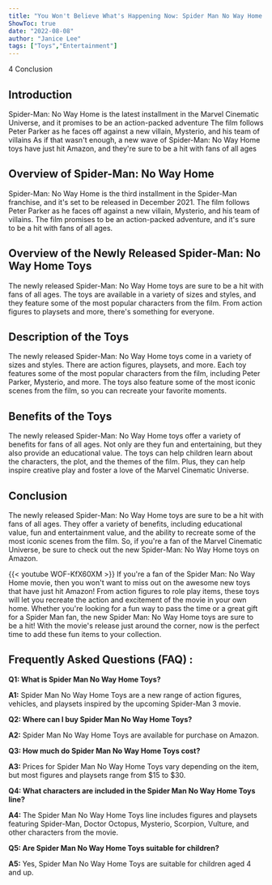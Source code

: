 ```yaml
---
title: "You Won't Believe What's Happening Now: Spider Man No Way Home Toys Just Hit Amazon!"
ShowToc: true 
date: "2022-08-08"
author: "Janice Lee" 
tags: ["Toys","Entertainment"]
---
```

4 Conclusion

## Introduction
Spider-Man: No Way Home is the latest installment in the Marvel Cinematic Universe, and it promises to be an action-packed adventure The film follows Peter Parker as he faces off against a new villain, Mysterio, and his team of villains As if that wasn't enough, a new wave of Spider-Man: No Way Home toys have just hit Amazon, and they're sure to be a hit with fans of all ages

## Overview of Spider-Man: No Way Home
Spider-Man: No Way Home is the third installment in the Spider-Man franchise, and it's set to be released in December 2021. The film follows Peter Parker as he faces off against a new villain, Mysterio, and his team of villains. The film promises to be an action-packed adventure, and it's sure to be a hit with fans of all ages.

## Overview of the Newly Released Spider-Man: No Way Home Toys
The newly released Spider-Man: No Way Home toys are sure to be a hit with fans of all ages. The toys are available in a variety of sizes and styles, and they feature some of the most popular characters from the film. From action figures to playsets and more, there's something for everyone.

## Description of the Toys
The newly released Spider-Man: No Way Home toys come in a variety of sizes and styles. There are action figures, playsets, and more. Each toy features some of the most popular characters from the film, including Peter Parker, Mysterio, and more. The toys also feature some of the most iconic scenes from the film, so you can recreate your favorite moments.

## Benefits of the Toys
The newly released Spider-Man: No Way Home toys offer a variety of benefits for fans of all ages. Not only are they fun and entertaining, but they also provide an educational value. The toys can help children learn about the characters, the plot, and the themes of the film. Plus, they can help inspire creative play and foster a love of the Marvel Cinematic Universe.

## Conclusion
The newly released Spider-Man: No Way Home toys are sure to be a hit with fans of all ages. They offer a variety of benefits, including educational value, fun and entertainment value, and the ability to recreate some of the most iconic scenes from the film. So, if you're a fan of the Marvel Cinematic Universe, be sure to check out the new Spider-Man: No Way Home toys on Amazon.

{{< youtube WOF-KfX60XM >}} 
If you're a fan of the Spider Man: No Way Home movie, then you won't want to miss out on the awesome new toys that have just hit Amazon! From action figures to role play items, these toys will let you recreate the action and excitement of the movie in your own home. Whether you're looking for a fun way to pass the time or a great gift for a Spider Man fan, the new Spider Man: No Way Home toys are sure to be a hit! With the movie's release just around the corner, now is the perfect time to add these fun items to your collection.

## Frequently Asked Questions (FAQ) :
**Q1: What is Spider Man No Way Home Toys?**

**A1:** Spider Man No Way Home Toys are a new range of action figures, vehicles, and playsets inspired by the upcoming Spider-Man 3 movie.

**Q2: Where can I buy Spider Man No Way Home Toys?**

**A2:** Spider Man No Way Home Toys are available for purchase on Amazon.

**Q3: How much do Spider Man No Way Home Toys cost?**

**A3:** Prices for Spider Man No Way Home Toys vary depending on the item, but most figures and playsets range from $15 to $30.

**Q4: What characters are included in the Spider Man No Way Home Toys line?**

**A4:** The Spider Man No Way Home Toys line includes figures and playsets featuring Spider-Man, Doctor Octopus, Mysterio, Scorpion, Vulture, and other characters from the movie.

**Q5: Are Spider Man No Way Home Toys suitable for children?**

**A5:** Yes, Spider Man No Way Home Toys are suitable for children aged 4 and up.



